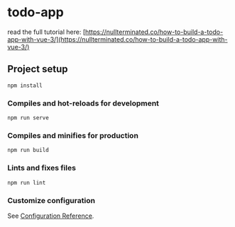 # todo-app

read the full tutorial here: [https://nullterminated.co/how-to-build-a-todo-app-with-vue-3/](https://nullterminated.co/how-to-build-a-todo-app-with-vue-3/)

## Project setup
```
npm install
```

### Compiles and hot-reloads for development
```
npm run serve
```

### Compiles and minifies for production
```
npm run build
```

### Lints and fixes files
```
npm run lint
```

### Customize configuration
See [Configuration Reference](https://cli.vuejs.org/config/).

